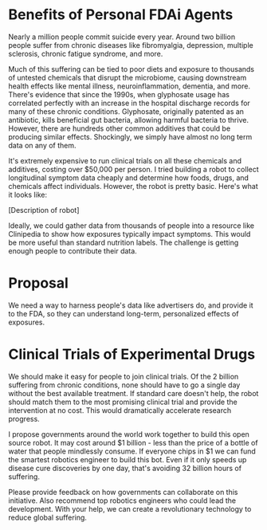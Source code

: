 # Benefits of Personal FDAi Agents

Nearly a million people commit suicide every year. Around two billion people suffer from chronic diseases like fibromyalgia, depression, multiple sclerosis, chronic fatigue syndrome, and more. 

Much of this suffering can be tied to poor diets and exposure to thousands of untested chemicals that disrupt the microbiome, causing downstream health effects like mental illness, neuroinflammation, dementia, and more. There's evidence that since the 1990s, when glyphosate usage has correlated perfectly with an increase in the hospital discharge records for many of these chronic conditions. Glyphosate, originally patented as an antibiotic, kills beneficial gut bacteria, allowing harmful bacteria to thrive.  However, there are hundreds other common additives that could be producing similar effects.  Shockingly, we simply have almost no long term data on any of them.

It's extremely expensive to run clinical trials on all these chemicals and additives, costing over $50,000 per person. I tried building a robot to collect longitudinal symptom data cheaply and determine how foods, drugs, and chemicals affect individuals. However, the robot is pretty basic. Here's what it looks like:

[Description of robot]

Ideally, we could gather data from thousands of people into a resource like Clinipedia to show how exposures typically impact symptoms. This would be more useful than standard nutrition labels. The challenge is getting enough people to contribute their data.

# Proposal

We need a way to harness people's data like advertisers do, and provide it to the FDA, so they can understand long-term, personalized effects of exposures.

# Clinical Trials of Experimental Drugs

We should make it easy for people to join clinical trials. Of the 2 billion suffering from chronic conditions, none should have to go a single day without the best available treatment. If standard care doesn't help, the robot should match them to the most promising clinical trial and provide the intervention at no cost. This would dramatically accelerate research progress.

I propose governments around the world work together to build this open source robot. It may cost around $1 billion - less than the price of a bottle of water that people mindlessly consume. If everyone chips in $1 we can fund the smartest robotics engineer to build this bot. Even if it only speeds up disease cure discoveries by one day, that's avoiding 32 billion hours of suffering.

Please provide feedback on how governments can collaborate on this initiative. Also recommend top robotics engineers who could lead the development. With your help, we can create a revolutionary technology to reduce global suffering.


